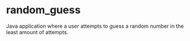 # random_guess
Java application where a user attempts to guess a random number in the least amount of attempts. 
